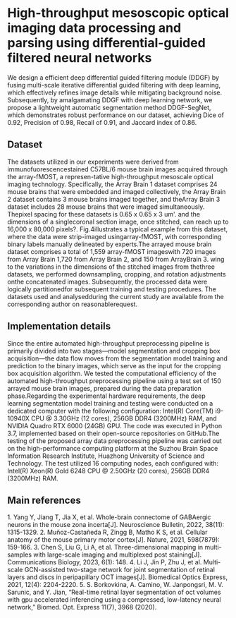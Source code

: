 # High-throughput mesoscopic optical imaging data processing and parsing using differential-guided filtered neural networks

We design a efficient deep differential guided filtering module (DDGF) by fusing multi-scale iterative differential guided filtering with deep learning, which effectively refines image details while mitigating background noise. Subsequently, by amalgamating DDGF with deep learning network, we propose a lightweight automatic segmentation method DDGF-SegNet, which demonstrates robust performance on our dataset, achieving Dice of 0.92, Precision of 0.98, Recall of 0.91, and Jaccard index of 0.86.

## Dataset

The datasets utilized in our experiments were derived from immunofuorescencestained C57BL/6 mouse brain images acquired through the array-fMOST, a represen-tative high-throughput mesoscale optical imaging technology. Specifically, the Array Brain 1 dataset comprises 24 mouse brains that were embedded and imaged collectively, the Array Brain 2 dataset contains 3 mouse brains imaged together, and theArray Brain 3 dataset includes 28 mouse brains that were imaged simultaneously. Thepixel spacing for these datasets is 0.65 x 0.65 x 3 um'. and the dimensions of a singlecoronal section image, once stitched, can reach up to 16,000 x 80,000 pixels?. Fig.4illustrates a typical example from this dataset, where the data were strip-imaged usingarray-fMOST, with corresponding binary labels manually delineated by experts.The arrayed mouse brain dataset comprises a total of 1,559 array-fMOST imageswith 720 images from Array Brain 1,720 from Array Brain 2, and 150 from ArrayBrain 3. wing to the variations in the dimensions of the stitched images from thethree datasets, we performed downsampling, cropping, and rotation adjustments onthe concatenated images. Subsequently, the processed data were logically partitionedfor subsequent training and testing procedures. The datasets used and analysedduring the current study are available from the corresponding author on reasonablerequest.

## Implementation details

Since the entire automated high-throughput preprocessing pipeline is primarily divided into two stages—model segmentation and cropping box acquisition—the data flow moves from the segmentation model training and prediction to the binary images, which serve as the input for the cropping box acquisition algorithm. We tested the computational efficiency of the automated high-throughput preprocessing pipeline using a test set of 150 arrayed mouse brain images, prepared during the data preparation phase.Regarding the experimental hardware requirements, the deep learning segmentation model training and testing were conducted on a dedicated computer with the following configuration: Intel(R) Core(TM) i9-10940X CPU @ 3.30GHz (12 cores), 256GB DDR4 (3200MHz) RAM, and NVIDIA Quadro RTX 6000 (24GB) GPU. The code was executed in Python 3.7, implemented based on their open-source repositories on GitHub.The testing of the proposed array data preprocessing pipeline was carried out on the high-performance computing platform at the Suzhou Brain Space Information Research Institute, Huazhong University of Science and Technology. The test utilized 16 computing nodes, each configured with: Intel(R) Xeon(R) Gold 6248 CPU @ 2.50GHz (20 cores), 256GB DDR4 (3200MHz) RAM.

## Main references

1\. Yang Y, Jiang T, Jia X, et al. Whole-brain connectome of GABAergic neurons in the mouse zona incerta\[J\]. Neuroscience Bulletin, 2022, 38(11): 1315-1329.
2\. Muñoz-Castañeda R, Zingg B, Matho K S, et al. Cellular anatomy of the mouse primary motor cortex\[J\]. Nature, 2021, 598(7879): 159-166.
3\. Chen S, Liu G, Li A, et al. Three-dimensional mapping in multi-samples with large-scale imaging and multiplexed post staining\[J\]. Communications Biology, 2023, 6(1): 148.
4\. Li J, Jin P, Zhu J, et al. Multi-scale GCN-assisted two-stage network for joint segmentation of retinal layers and discs in peripapillary OCT images\[J\]. Biomedical Optics Express, 2021, 12(4): 2204-2220.
5\. S. Borkovkina, A. Camino, W. Janpongsri, M. V. Sarunic, and Y. Jian, “Real-time retinal layer segmentation of oct volumes with gpu accelerated inferencing using a compressed, low-latency neural network,” Biomed. Opt. Express 11(7), 3968 (2020).
